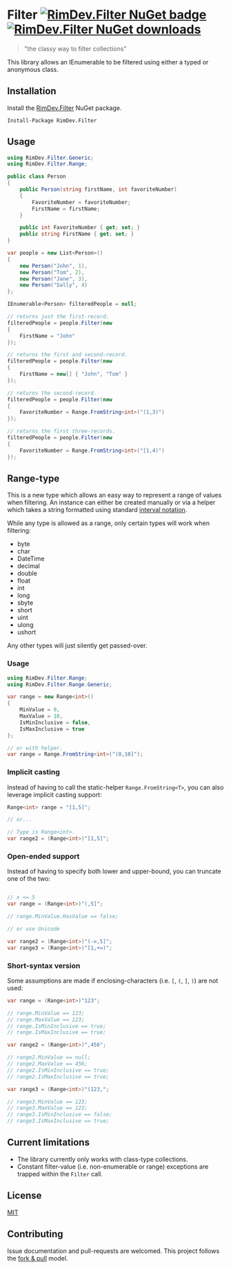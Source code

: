 ﻿# Filter [![RimDev.Filter NuGet badge](https://img.shields.io/nuget/v/RimDev.Filter.svg)](http://www.nuget.org/packages/RimDev.Filter/) [![RimDev.Filter NuGet downloads](https://img.shields.io/nuget/dt/RimDev.Filter.svg)](http://www.nuget.org/packages/RimDev.Filter/)

> "the classy way to filter collections"

This library allows an IEnumerable to be filtered using either a typed or anonymous class.

## Installation

Install the [RimDev.Filter](https://www.nuget.org/packages/RimDev.Filter/) NuGet package.

```shell
Install-Package RimDev.Filter
```

## Usage

```csharp
using RimDev.Filter.Generic;
using RimDev.Filter.Range;

public class Person
{
    public Person(string firstName, int favoriteNumber)
    {
        FavoriteNumber = favoriteNumber;
        FirstName = firstName;
    }

    public int FavoriteNumber { get; set; }
    public string FirstName { get; set; }
}

var people = new List<Person>()
{
    new Person("John", 1),
    new Person("Tom", 2),
    new Person("Jane", 3),
    new Person("Sally", 4)
};

IEnumerable<Person> filteredPeople = null;

// returns just the first-record.
filteredPeople = people.Filter(new
{
    FirstName = "John"
});

// returns the first and second-record.
filteredPeople = people.Filter(new
{
    FirstName = new[] { "John", "Tom" }
});

// returns the second-record.
filteredPeople = people.Filter(new
{
    FavoriteNumber = Range.FromString<int>("(1,3)")
});

// returns the first three-records.
filteredPeople = people.Filter(new
{
    FavoriteNumber = Range.FromString<int>("[1,4)")
});
```

## Range-type

This is a new type which allows an easy way to represent a range of values when filtering. An instance can either be created manually or via a helper which takes a string formatted using standard [interval notation](http://en.wikipedia.org/wiki/Interval_%28mathematics%29).

While any type is allowed as a range, only certain types will work when filtering:

  - byte
  - char
  - DateTime
  - decimal
  - double
  - float
  - int
  - long
  - sbyte
  - short
  - uint
  - ulong
  - ushort

Any other types will just silently get passed-over.

### Usage

```csharp
using RimDev.Filter.Range;
using RimDev.Filter.Range.Generic;

var range = new Range<int>()
{
    MinValue = 0,
    MaxValue = 10,
    IsMinInclusive = false,
    IsMaxInclusive = true
};

// or with helper.
var range = Range.FromString<int>("(0,10]");
```

### Implicit casting

Instead of having to call the static-helper `Range.FromString<T>`, you can also leverage implicit casting support:

```csharp
Range<int> range = "[1,5]";

// or...

// Type is Range<int>.
var range2 = (Range<int>)"[1,5]";
```

### Open-ended support

Instead of having to specify both lower and upper-bound, you can truncate one of the two:

```csharp

// x <= 5
var range = (Range<int>)"(,5]";

// range.MinValue.HasValue == false;

// or use Unicode

var range2 = (Range<int>)"(-∞,5]";
var range3 = (Range<int>)"[1,+∞)";
```

### Short-syntax version

Some assumptions are made if enclosing-characters (i.e. `[`, `(`, `]`, `)`) are not used:

```csharp
var range = (Range<int>)"123";

// range.MinValue == 123;
// range.MaxValue == 123;
// range.IsMinInclusive == true;
// range.IsMaxInclusive == true;

var range2 = (Range<int>)",456";

// range2.MinValue == null;
// range2.MaxValue == 456;
// range2.IsMinInclusive == true;
// range2.IsMaxInclusive == true;

var range3 = (Range<int>)"(123,";

// range3.MinValue == 123;
// range3.MaxValue == 123;
// range3.IsMinInclusive == false;
// range3.IsMaxInclusive == true;
```

## Current limitations

  - The library currently only works with class-type collections.
  - Constant filter-value (i.e. non-enumerable or range) exceptions are trapped within the `Filter` call.

## License

[MIT](https://github.com/ritterim/filter/blob/master/LICENSE)

## Contributing

Issue documentation and pull-requests are welcomed. This project follows the [fork & pull](https://help.github.com/articles/using-pull-requests/#fork--pull) model.
